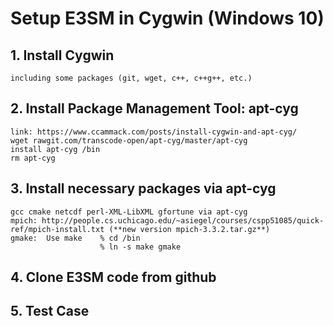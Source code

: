 
# Setup E3SM in Cygwin (Windows 10)

## 1. Install Cygwin
    including some packages (git, wget, c++, c++g++, etc.)
    
## 2. Install Package Management Tool: apt-cyg
    link: https://www.ccammack.com/posts/install-cygwin-and-apt-cyg/
    wget rawgit.com/transcode-open/apt-cyg/master/apt-cyg
    install apt-cyg /bin
    rm apt-cyg

## 3. Install necessary packages via apt-cyg
    gcc cmake netcdf perl-XML-LibXML gfortune via apt-cyg
    mpich: http://people.cs.uchicago.edu/~asiegel/courses/cspp51085/quick-ref/mpich-install.txt (**new version mpich-3.3.2.tar.gz**)
    gmake:  Use make    % cd /bin
                        % ln -s make gmake
 
## 4. Clone E3SM code from github

## 5. Test Case

